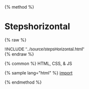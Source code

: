 
{% method %}
# Stepshorizontal
{% raw %}
<div class='styleguidebody'>
<style>
@import url('https://fonts.googleapis.com/css?family=Overpass:100,100i,200,200i,300,300i,400,400i,600,600i,700,700i,800,800i,900,900i&subset=latin-ext');
.styleguidebody {
  font-family: "Overpass", sans-serif;
}
</style>
!INCLUDE "../source/stepsHorizontal.html"

</div>
{% endraw %}

{% common %}
HTML, CSS, & JS

{% sample lang="html" %}
[import](../source/stepsHorizontal.html)




{% endmethod %}
